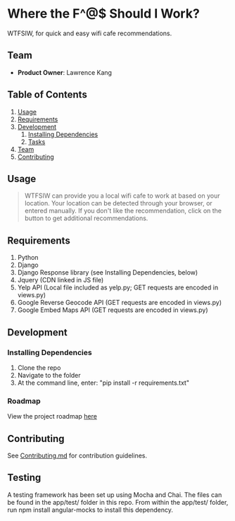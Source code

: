 Where the F^@$ Should I Work?
========

WTFSIW, for quick and easy wifi cafe recommendations.

## Team

  - __Product Owner__: Lawrence Kang

## Table of Contents

1. [Usage](#Usage)
1. [Requirements](#requirements)
1. [Development](#development)
    1. [Installing Dependencies](#installing-dependencies)
    1. [Tasks](#tasks)
1. [Team](#team)
1. [Contributing](#contributing)

## Usage

> WTFSIW can provide you a local wifi cafe to work at based on your location.  Your location can be detected through your browser, or entered manually.  If you don't like the recommendation, click on the button to get additional recommendations.

## Requirements

1.  Python
1.  Django
1.  Django Response library (see Installing Dependencies, below)
1.  Jquery (CDN linked in JS file)
1.  Yelp API (Local file included as yelp.py; GET requests are encoded in views.py)
1.  Google Reverse Geocode API (GET requests are encoded in views.py)
1.  Google Embed Maps API (GET requests are encoded in views.py)

## Development

### Installing Dependencies

1.  Clone the repo
1.  Navigate to the folder
1.  At the command line, enter: "pip install -r requirements.txt"

### Roadmap



View the project roadmap [here](LINK_TO_PROJECT_ISSUES)


## Contributing

See [Contributing.md](Contributing.md) for contribution guidelines.

## Testing

A testing framework has been set up using Mocha and Chai.  The files can be found in the app/test/ folder in this repo.  From within the app/test/ folder, run npm install angular-mocks to install this dependency.  